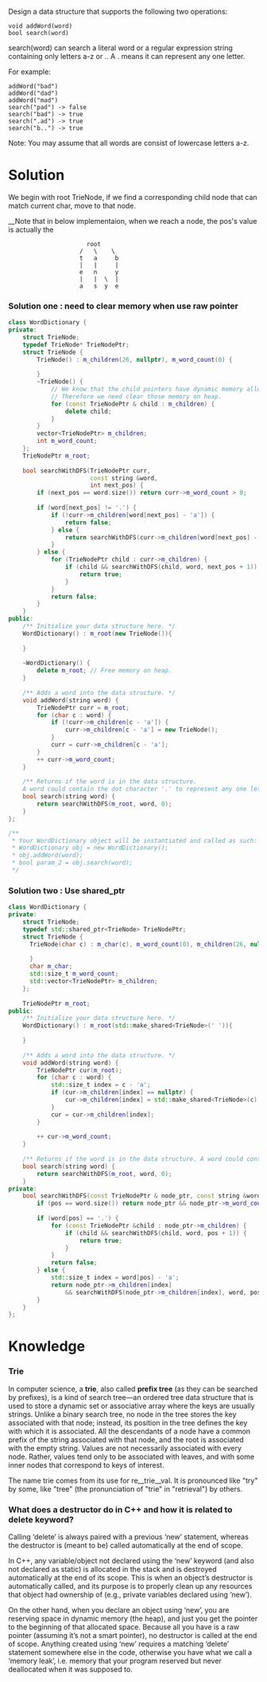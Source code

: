 Design a data structure that supports the following two operations:

```
void addWord(word)
bool search(word)
```

search(word) can search a literal word or a regular expression string containing only letters a-z or .. A . means it can represent any one letter.

For example:

```
addWord("bad")
addWord("dad")
addWord("mad")
search("pad") -> false
search("bad") -> true
search(".ad") -> true
search("b..") -> true
```
Note:
You may assume that all words are consist of lowercase letters a-z.

# Solution

We begin with root TrieNode, if we find a corresponding child node that can match current char, move to that node.

__Note that in below implementaion, when we reach a node, the pos's value is actually the 

```
                      root
                    /   \    \
                    t   a     b
                    |   |     |
                    e   n     y
                    |   |  \  |
                    a   s  y  e
```


### Solution one : need to clear memory when use raw pointer

```cpp
class WordDictionary {
private:
    struct TrieNode;
    typedef TrieNode* TrieNodePtr;
    struct TrieNode {
        TrieNode() : m_children(26, nullptr), m_word_count(0) {
            
        }
        ~TrieNode() {
            // We know that the child pointers have dynamic memory allocated.
            // Therefore we need clear those memory on heap.
            for (const TrieNodePtr & child : m_children) {
                delete child;
            }
        }
        vector<TrieNodePtr> m_children;
        int m_word_count;
    };
    TrieNodePtr m_root;
    
    bool searchWithDFS(TrieNodePtr curr, 
                       const string &word,
                       int next_pos) {
        if (next_pos == word.size()) return curr->m_word_count > 0;
      
        if (word[next_pos] != '.') {
            if (!curr->m_children[word[next_pos] - 'a']) {
                return false;
            } else {
                return searchWithDFS(curr->m_children[word[next_pos] - 'a'], word, next_pos + 1);
            }
        } else {
            for (TrieNodePtr child : curr->m_children) {
                if (child && searchWithDFS(child, word, next_pos + 1)) {
                    return true;
                }
            }
            return false;
        }
    }
public:
    /** Initialize your data structure here. */
    WordDictionary() : m_root(new TrieNode()){
        
    }
    
    ~WordDictionary() {
        delete m_root; // Free memory on heap.
    }
    
    /** Adds a word into the data structure. */
    void addWord(string word) {
        TrieNodePtr curr = m_root;
        for (char c : word) {
            if (!curr->m_children[c - 'a']) {
                curr->m_children[c - 'a'] = new TrieNode();
            }
            curr = curr->m_children[c - 'a'];
        }
        ++ curr->m_word_count;
    }
    
    /** Returns if the word is in the data structure. 
    A word could contain the dot character '.' to represent any one letter. */
    bool search(string word) {
        return searchWithDFS(m_root, word, 0);
    }
};

/**
 * Your WordDictionary object will be instantiated and called as such:
 * WordDictionary obj = new WordDictionary();
 * obj.addWord(word);
 * bool param_2 = obj.search(word);
 */
```

### Solution two : Use shared_ptr
```cpp
class WordDictionary {
private:
    struct TrieNode;
    typedef std::shared_ptr<TrieNode> TrieNodePtr;
    struct TrieNode {
      TrieNode(char c) : m_char(c), m_word_count(0), m_children(26, nullptr) {
          
      }
      char m_char;
      std::size_t m_word_count;
      std::vector<TrieNodePtr> m_children;
    };
    
    TrieNodePtr m_root;
public:
    /** Initialize your data structure here. */
    WordDictionary() : m_root(std::make_shared<TrieNode>(' ')){
        
    }
    
    /** Adds a word into the data structure. */
    void addWord(string word) {
        TrieNodePtr cur(m_root);
        for (char c : word) {
            std::size_t index = c - 'a';
            if (cur->m_children[index] == nullptr) {
                cur->m_children[index] = std::make_shared<TrieNode>(c);
            }
            cur = cur->m_children[index];
        }
        
        ++ cur->m_word_count;
    }
    
    /** Returns if the word is in the data structure. A word could contain the dot character '.' to represent any one letter. */
    bool search(string word) {
        return searchWithDFS(m_root, word, 0);
    }
private:
    bool searchWithDFS(const TrieNodePtr & node_ptr, const string &word, std::size_t pos) {
        if (pos == word.size()) return node_ptr && node_ptr->m_word_count > 0;
        
        if (word[pos] == '.') {
            for (const TrieNodePtr &child : node_ptr->m_children) {
                if (child && searchWithDFS(child, word, pos + 1)) {
                    return true;
                }
            }
            return false;
        } else {
            std::size_t index = word[pos] - 'a';
            return node_ptr->m_children[index] 
                && searchWithDFS(node_ptr->m_children[index], word, pos + 1);
        }
    }
};
```

# Knowledge

### Trie

In computer science, a __trie__, also called __prefix tree__ (as they can be searched by prefixes), is a kind of search tree—an ordered tree data structure that is used to store a dynamic set or associative array where the keys are usually strings. Unlike a binary search tree, no node in the tree stores the key associated with that node; instead, its position in the tree defines the key with which it is associated. All the descendants of a node have a common prefix of the string associated with that node, and the root is associated with the empty string. Values are not necessarily associated with every node. Rather, values tend only to be associated with leaves, and with some inner nodes that correspond to keys of interest. 

The name trie comes from its use for re__trie__val. It is pronounced like "try" by some, like "tree" (the pronunciation of "trie" in "retrieval") by others. 

### What does a destructor do in C++ and how it is related to delete keyword?

Calling ‘delete’ is always paired with a previous ‘new’ statement, whereas the destructor is (meant to be) called automatically at the end of scope.

In C++, any variable/object not declared using the ‘new’ keyword (and also not declared as static) is allocated in the stack and is destroyed automatically at the end of its scope. This is when an object’s destructor is automatically called, and its purpose is to properly clean up any resources that object had ownership of (e.g., private variables declared using ‘new’).

On the other hand, when you declare an object using ‘new’, you are reserving space in dynamic memory (the heap), and just you get the pointer to the beginning of that allocated space. Because all you have is a raw pointer (assuming it’s not a smart pointer), no destructor is called at the end of scope. Anything created using ‘new’ requires a matching ‘delete’ statement somewhere else in the code, otherwise you have what we call a ‘memory leak’, i.e. memory that your program reserved but never deallocated when it was supposed to.
